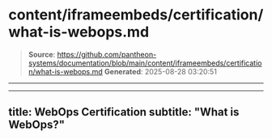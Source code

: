 # content/iframeembeds/certification/what-is-webops.md

> **Source**: https://github.com/pantheon-systems/documentation/blob/main/content/iframeembeds/certification/what-is-webops.md
> **Generated**: 2025-08-28 03:20:51

---

---
title: WebOps Certification
subtitle: "What is WebOps?"
---

<Partial file="certification-guide/what-is-webops.md" />

